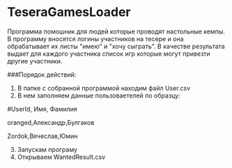 # TeseraGamesLoader

Программа помошник для людей которые проводят настольные кемпы. В программу вносятся логины участников на тесере и она обрабатывает их листы "имею" и "хочу сыграть". В качестве результата выдает для каждого участника список игр которые могут привезти другие участники.

###Порядок действий:
1. В папке с собранной программой находим файл User.csv
2. В нем заполняем данные пользоваетелей по образцу:

\#UserId, Имя, Фамилия

oranged,Александр,Булгаков

Zordok,Вячеслав,Юмин

3. Запускам програму
4. Открываем WantedResult.csv
